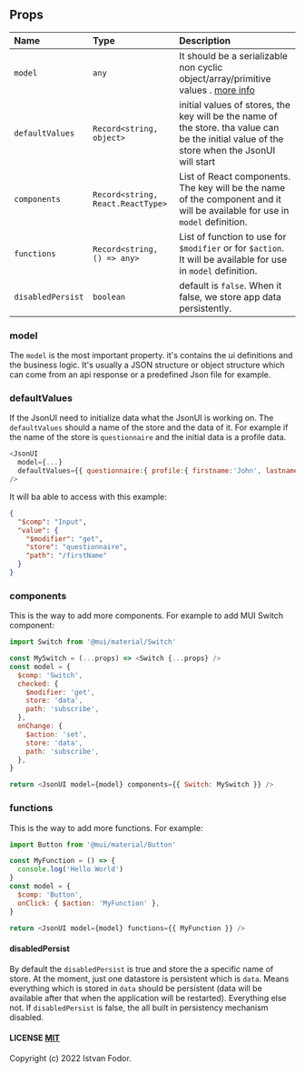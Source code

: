 ## Props

| Name              | Type                              | Description                                                                                                                                 |
| :---------------- | :-------------------------------- | :------------------------------------------------------------------------------------------------------------------------------------------ |
| `model`           | `any`                             | It should be a serializable non cyclic object/array/primitive values . [more info](./api-json)                                              |
| `defaultValues`   | `Record<string, object>`          | initial values of stores, the key will be the name of the store. tha value can be the initial value of the store when the JsonUI will start |
| `components`      | `Record<string, React.ReactType>` | List of React components. The key will be the name of the component and it will be available for use in `model` definition.                 |
| `functions`       | `Record<string, () => any>`       | List of function to use for `$modifier` or for `$action`. It will be available for use in `model` definition.                               |
| `disabledPersist` | `boolean`                         | default is `false`. When it false, we store app data persistently.                                                                          |

### model

The `model` is the most important property. it's contains the ui definitions and the business logic. It's usually a JSON structure or object structure which can come from an api response or a predefined Json file for example.

### defaultValues

If the JsonUI need to initialize data what the JsonUI is working on. The `defaultValues` should a name of the store and the data of it. For example if the name of the store is `questionnaire` and the initial data is a profile data.

```js
<JsonUI
  model={...}
  defaultValues={{ questionnaire:{ profile:{ firstname:'John', lastname:'Down' }}}}
/>
```

It will ba able to access with this example:

```json
{
  "$comp": "Input",
  "value": {
    "$modifier": "get",
    "store": "questionnaire",
    "path": "/firstName"
  }
}
```

### components

This is the way to add more components. For example to add MUI Switch component:

```js
import Switch from '@mui/material/Switch'

const MySwitch = (...props) => <Switch {...props} />
const model = {
  $comp: 'Switch',
  checked: {
    $modifier: 'get',
    store: 'data',
    path: 'subscribe',
  },
  onChange: {
    $action: 'set',
    store: 'data',
    path: 'subscribe',
  },
}

return <JsonUI model={model} components={{ Switch: MySwitch }} />
```

### functions

This is the way to add more functions. For example:

```js
import Button from '@mui/material/Button'

const MyFunction = () => {
  console.log('Hello World')
}
const model = {
  $comp: 'Button',
  onClick: { $action: 'MyFunction' },
}

return <JsonUI model={model} functions={{ MyFunction }} />
```

#### disabledPersist

By default the `disabledPersist` is true and store the a specific name of store. At the moment, just one datastore is persistent which is `data`. Means everything which is stored in `data` should be persistent (data will be available after that when the application will be restarted). Everything else not. If `disabledPersist` is false, the all built in persistency mechanism disabled.

#### LICENSE [MIT](LICENSE)

Copyright (c) 2022 Istvan Fodor.
